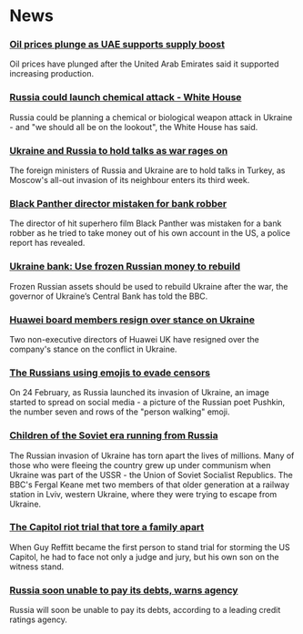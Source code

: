 # News
### [Oil prices plunge as UAE supports supply boost](https://www.bbc.com/news/business-60680787)
Oil prices have plunged after the United Arab Emirates said it supported increasing production.
### [Russia could launch chemical attack - White House](https://www.bbc.com/news/uk-60683248)
Russia could be planning a chemical or biological weapon attack in Ukraine - and "we should all be on the lookout", the White House has said.
### [Ukraine and Russia to hold talks as war rages on](https://www.bbc.com/news/world-europe-60687203)
The foreign ministers of Russia and Ukraine are to hold talks in Turkey, as Moscow's all-out invasion of its neighbour enters its third week. 
### [Black Panther director mistaken for bank robber](https://www.bbc.com/news/world-us-canada-60685146)
The director of hit superhero film Black Panther was mistaken for a bank robber as he tried to take money out of his own account in the US, a police report has revealed.
### [Ukraine bank: Use frozen Russian money to rebuild](https://www.bbc.com/news/business-60684660)
Frozen Russian assets should be used to rebuild Ukraine after the war, the governor of Ukraine’s Central Bank has told the BBC.
### [Huawei board members resign over stance on Ukraine](https://www.bbc.com/news/technology-60669538)
Two non-executive directors of Huawei UK have resigned over the company's stance on the conflict in Ukraine.
### [The Russians using emojis to evade censors](https://www.bbc.com/news/60649725)
On 24 February, as Russia launched its invasion of Ukraine, an image started to spread on social media - a picture of the Russian poet Pushkin, the number seven and rows of the "person walking" emoji. 
### [Children of the Soviet era running from Russia](https://www.bbc.com/news/world-europe-60685723)
The Russian invasion of Ukraine has torn apart the lives of millions. Many of those who were fleeing the country grew up under communism when Ukraine was part of the USSR - the Union of Soviet Socialist Republics. The BBC's Fergal Keane met two members of that older generation at a railway station in Lviv, western Ukraine, where they were trying to escape from Ukraine. 
### [The Capitol riot trial that tore a family apart](https://www.bbc.com/news/world-us-canada-60671723)
When Guy Reffitt became the first person to stand trial for storming the US Capitol, he had to face not only a judge and jury, but his own son on the witness stand.
### [Russia soon unable to pay its debts, warns agency](https://www.bbc.com/news/business-60672085)
Russia will soon be unable to pay its debts, according to a leading credit ratings agency.
